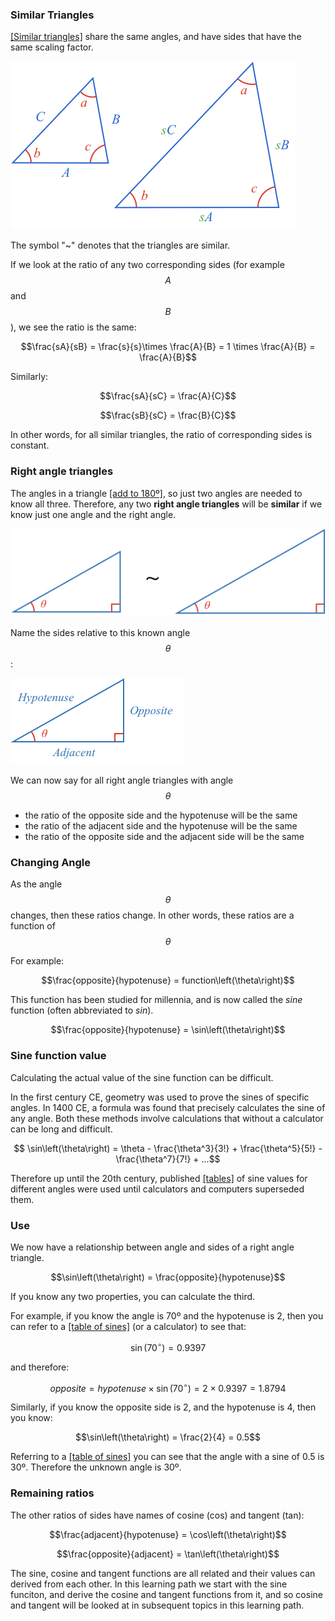### Similar Triangles

[[Similar triangles]]((qr,'Math/Geometry_1/SimilarTriangles/base/SimilarPres',#00756F)) share the same angles, and have sides that have the same scaling factor.

![](simintro.png)

The symbol "~" denotes that the triangles are similar.

If we look at the ratio of any two corresponding sides (for example $$A$$ and $$B$$), we see the ratio is the same:

$$\frac{sA}{sB} = \frac{s}{s}\times \frac{A}{B} = 1 \times \frac{A}{B} = \frac{A}{B}$$

Similarly:

$$\frac{sA}{sC} = \frac{A}{C}$$

$$\frac{sB}{sC} = \frac{B}{C}$$

In other words, for all similar triangles, the ratio of corresponding sides is constant.

### Right angle triangles

The angles in a triangle [[add to 180º]]((qr,'Math/Geometry_1/Triangles/base/AngleSumPres',#00756F)), so just two angles are needed to know all three. Therefore, any two **right angle triangles** will be **similar** if we know just one angle and the right angle.

![](rightsim.png)

Name the sides relative to this known angle $$\theta$$:

![](names.png)

We can now say for all right angle triangles with angle $$\theta$$

* the ratio of the opposite side and the hypotenuse will be the same
* the ratio of the adjacent side and the hypotenuse will be the same
* the ratio of the opposite side and the adjacent side will be the same

### Changing Angle

As the angle $$\theta$$ changes, then these ratios change. In other words, these ratios are a function of $$\theta$$

For example:

$$\frac{opposite}{hypotenuse} = function\left(\theta\right)$$

This function has been studied for millennia, and is now called the *sine* function (often abbreviated to *sin*).

$$\frac{opposite}{hypotenuse} = \sin\left(\theta\right)$$

### Sine function value

Calculating the actual value of the sine function can be difficult.

In the first century CE, geometry was used to prove the sines of specific angles. In 1400 CE, a formula was found that precisely calculates the sine of any angle. Both these methods involve calculations that without a calculator can be long and difficult.

$$ \sin\left(\theta\right) = \theta - \frac{\theta^3}{3!} + \frac{\theta^5}{5!} - \frac{\theta^7}{7!} + ...$$

Therefore up until the 20th century, published [[tables]]((qr,'Math/Trigonometry_1/Sine/base/TableOfSines',#00756F)) of sine values for different angles were used until calculators and computers superseded them.

### Use

We now have a relationship between angle and sides of a right angle triangle.

$$\sin\left(\theta\right) = \frac{opposite}{hypotenuse}$$

If you know any two properties, you can calculate the third.

For example, if you know the angle is 70º and the hypotenuse is 2, then you can refer to a [[table of sines]]((qr,'Math/Trigonometry_1/Sine/base/TableOfSines',#00756F)) (or a calculator) to see that:

$$\sin \left(70^\circ\right) = 0.9397$$

and therefore:

$$opposite = hypotenuse \times \sin\left(70^\circ\right) = 2 \times 0.9397 = 1.8794$$

Similarly, if you know the opposite side is 2, and the hypotenuse is 4, then you know:

$$\sin\left(\theta\right) = \frac{2}{4} = 0.5$$

Referring to a [[table of sines]]((qr,'Math/Trigonometry_1/Sine/base/TableOfSines',#00756F)) you can see that the angle with a sine of 0.5 is 30º. Therefore the unknown angle is 30º.

### Remaining ratios

The other ratios of sides have names of cosine (cos) and tangent (tan):

$$\frac{adjacent}{hypotenuse} = \cos\left(\theta\right)$$

$$\frac{opposite}{adjacent} = \tan\left(\theta\right)$$

The sine, cosine and tangent functions are all related and their values can derived from each other. In this learning path we start with the sine funciton, and derive the cosine and tangent functions from it, and so cosine and tangent will be looked at in subsequent topics in this learning path.
